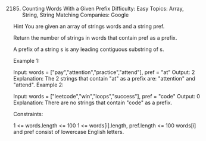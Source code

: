 2185. Counting Words With a Given Prefix
Difficulty: Easy
Topics: Array, String, String Matching
Companies: Google

Hint
You are given an array of strings words and a string pref.

Return the number of strings in words that contain pref as a prefix.

A prefix of a string s is any leading contiguous substring of s.

 

Example 1:

Input: words = ["pay","attention","practice","attend"], pref = "at"
Output: 2
Explanation: The 2 strings that contain "at" as a prefix are: "attention" and "attend".
Example 2:

Input: words = ["leetcode","win","loops","success"], pref = "code"
Output: 0
Explanation: There are no strings that contain "code" as a prefix.
 

Constraints:

1 <= words.length <= 100
1 <= words[i].length, pref.length <= 100
words[i] and pref consist of lowercase English letters.